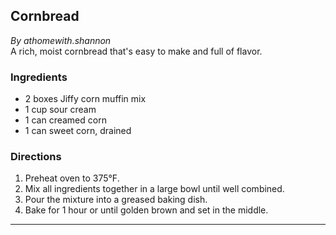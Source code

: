 ## Cornbread

_By athomewith.shannon_  
A rich, moist cornbread that's easy to make and full of flavor.

### Ingredients
- 2 boxes Jiffy corn muffin mix
- 1 cup sour cream
- 1 can creamed corn
- 1 can sweet corn, drained

### Directions
1. Preheat oven to 375°F.
2. Mix all ingredients together in a large bowl until well combined.
3. Pour the mixture into a greased baking dish.
4. Bake for 1 hour or until golden brown and set in the middle.

---